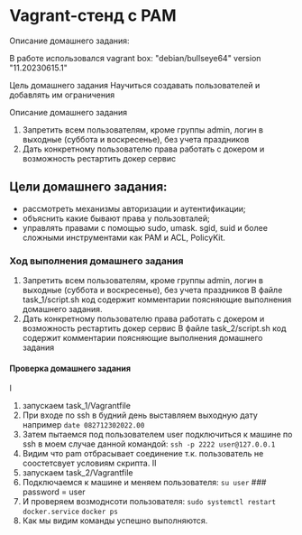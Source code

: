 # Vagrant-стенд c PAM

Описание домашнего задания:

В работе использовался vagrant box: "debian/bullseye64" version "11.20230615.1"

Цель домашнего задания
Научиться создавать пользователей и добавлять им ограничения

Описание домашнего задания
1) Запретить всем пользователям, кроме группы admin, логин в выходные (суббота и воскресенье), без учета праздников
2) Дать конкретному пользователю права работать с докером и возможность рестартить докер сервис

## Цели домашнего задания:

- рассмотреть механизмы авторизации и аутентификации;
- объяснить какие бывают права у пользовталей;
- управлять правами с помощью sudo, umask. sgid, suid и более сложными инструментами как PAM и ACL, PolicyKit.

### Ход выполнения домашнего задания

1) Запретить всем пользователям, кроме группы admin, логин в выходные (суббота и воскресенье), без учета праздников
  В файле task_1/script.sh код содержит комментарии поясняющие выполнения домашнего задания.
2) Дать конкретному пользователю права работать с докером и возможность рестартить докер сервис
   В файле task_2/script.sh код содержит комментарии поясняющие выполнения домашнего задания
#### Проверка домашнего задания
  I
   1) запускаем task_1/Vagrantfile
   2) При входе по ssh в будний день выставляем выходную дату например ```date 082712302022.00```
   3) Затем пытаемся под пользователем user подключиться к машине по ssh в моем случае данной командой: ```ssh -p 2222 user@127.0.0.1```
   4) Видим что pam отбрасывает соединение т.к. пользователь не соостетсвует условиям скрипта.
 II
   1) запускаем task_2/Vagrantfile
   2) Подключаемся к машине и меняем пользователя: ```su user``` ### password = user
   3) И проверяем возмоднсоти пользователя: ```sudo systemctl restart docker.service``` ```docker ps```
   4) Как мы видим команды успешно выполняются.
